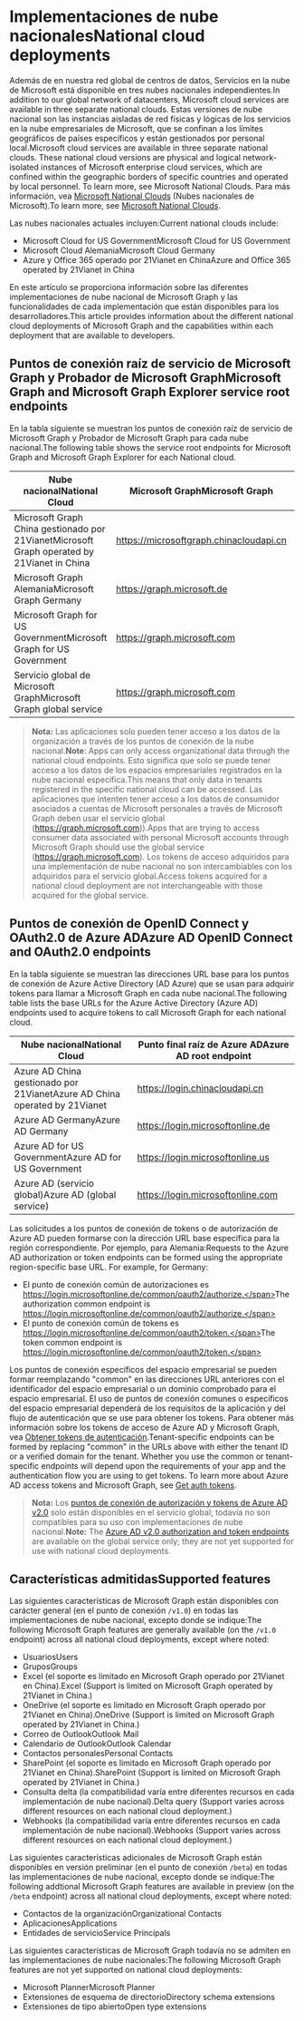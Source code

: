 # <a name="national-cloud-deployments"></a><span data-ttu-id="ca4d2-101">Implementaciones de nube nacionales</span><span class="sxs-lookup"><span data-stu-id="ca4d2-101">National cloud deployments</span></span>


<span data-ttu-id="ca4d2-102">Además de en nuestra red global de centros de datos, Servicios en la nube de Microsoft está disponible en tres nubes nacionales independientes.</span><span class="sxs-lookup"><span data-stu-id="ca4d2-102">In addition to our global network of datacenters, Microsoft cloud services are available in three separate national clouds.</span></span> <span data-ttu-id="ca4d2-103">Estas versiones de nube nacional son las instancias aisladas de red físicas y lógicas de los servicios en la nube empresariales de Microsoft, que se confinan a los límites geográficos de países específicos y están gestionados por personal local.</span><span class="sxs-lookup"><span data-stu-id="ca4d2-103">Microsoft cloud services are available in three separate national clouds. These national cloud versions are physical and logical network-isolated instances of Microsoft enterprise cloud services, which are confined within the geographic borders of specific countries and operated by local personnel. To learn more, see Microsoft National Clouds.</span></span> <span data-ttu-id="ca4d2-104">Para más información, vea [Microsoft National Clouds](https://www.microsoft.com/es-ES/TrustCenter/CloudServices/NationalCloud) (Nubes nacionales de Microsoft).</span><span class="sxs-lookup"><span data-stu-id="ca4d2-104">To learn more, see [Microsoft National Clouds](https://www.microsoft.com/es-ES/TrustCenter/CloudServices/NationalCloud).</span></span>

<span data-ttu-id="ca4d2-105">Las nubes nacionales actuales incluyen:</span><span class="sxs-lookup"><span data-stu-id="ca4d2-105">Current national clouds include:</span></span>

- <span data-ttu-id="ca4d2-106">Microsoft Cloud for US Government</span><span class="sxs-lookup"><span data-stu-id="ca4d2-106">Microsoft Cloud for US Government</span></span>
- <span data-ttu-id="ca4d2-107">Microsoft Cloud Alemania</span><span class="sxs-lookup"><span data-stu-id="ca4d2-107">Microsoft Cloud Germany</span></span>
- <span data-ttu-id="ca4d2-108">Azure y Office 365 operado por 21Vianet en China</span><span class="sxs-lookup"><span data-stu-id="ca4d2-108">Azure and Office 365 operated by 21Vianet in China</span></span>

<span data-ttu-id="ca4d2-109">En este artículo se proporciona información sobre las diferentes implementaciones de nube nacional de Microsoft Graph y las funcionalidades de cada implementación que están disponibles para los desarrolladores.</span><span class="sxs-lookup"><span data-stu-id="ca4d2-109">This article provides information about the different national cloud deployments of Microsoft Graph and the capabilities within each deployment that are available to developers.</span></span>

## <a name="microsoft-graph-and-microsoft-graph-explorer-service-root-endpoints"></a><span data-ttu-id="ca4d2-110">Puntos de conexión raíz de servicio de Microsoft Graph y Probador de Microsoft Graph</span><span class="sxs-lookup"><span data-stu-id="ca4d2-110">Microsoft Graph and Microsoft Graph Explorer service root endpoints</span></span>

<span data-ttu-id="ca4d2-111">En la tabla siguiente se muestran los puntos de conexión raíz de servicio de Microsoft Graph y Probador de Microsoft Graph para cada nube nacional.</span><span class="sxs-lookup"><span data-stu-id="ca4d2-111">The following table shows the service root endpoints for Microsoft Graph and Microsoft Graph Explorer for each National cloud.</span></span>

| <span data-ttu-id="ca4d2-112">Nube nacional</span><span class="sxs-lookup"><span data-stu-id="ca4d2-112">National Cloud</span></span> | <span data-ttu-id="ca4d2-113">Microsoft Graph</span><span class="sxs-lookup"><span data-stu-id="ca4d2-113">Microsoft Graph</span></span> | <span data-ttu-id="ca4d2-114">Explorador de Microsoft Graph</span><span class="sxs-lookup"><span data-stu-id="ca4d2-114">Microsoft Graph Explorer</span></span>
|---------------------------|----------------|----------------|
| <span data-ttu-id="ca4d2-115">Microsoft Graph China gestionado por 21Vianet</span><span class="sxs-lookup"><span data-stu-id="ca4d2-115">Microsoft Graph operated by 21Vianet in China</span></span> | https://microsoftgraph.chinacloudapi.cn | https://developer.microsoft.com/zh-cn/graph/graph-explorer-china |
| <span data-ttu-id="ca4d2-116">Microsoft Graph Alemania</span><span class="sxs-lookup"><span data-stu-id="ca4d2-116">Microsoft Graph Germany</span></span> | https://graph.microsoft.de | <span data-ttu-id="ca4d2-117">No admitida.</span><span class="sxs-lookup"><span data-stu-id="ca4d2-117">Not supported.</span></span> |
| <span data-ttu-id="ca4d2-118">Microsoft Graph for US Government</span><span class="sxs-lookup"><span data-stu-id="ca4d2-118">Microsoft Graph for US Government</span></span> | https://graph.microsoft.com | <span data-ttu-id="ca4d2-119">No admitida.</span><span class="sxs-lookup"><span data-stu-id="ca4d2-119">Not supported.</span></span> |
| <span data-ttu-id="ca4d2-120">Servicio global de Microsoft Graph</span><span class="sxs-lookup"><span data-stu-id="ca4d2-120">Microsoft Graph global service</span></span> | https://graph.microsoft.com | https://developer.microsoft.com/graph/graph-explorer |

> <span data-ttu-id="ca4d2-121">**Nota:** Las aplicaciones solo pueden tener acceso a los datos de la organización a través de los puntos de conexión de la nube nacional.</span><span class="sxs-lookup"><span data-stu-id="ca4d2-121">**Note**: Apps can only access organizational data through the national cloud endpoints.</span></span> <span data-ttu-id="ca4d2-122">Esto significa que solo se puede tener acceso a los datos de los espacios empresariales registrados en la nube nacional específica.</span><span class="sxs-lookup"><span data-stu-id="ca4d2-122">This means that only data in tenants registered in the specific national cloud can be accessed.</span></span> <span data-ttu-id="ca4d2-123">Las aplicaciones que intenten tener acceso a los datos de consumidor asociados a cuentas de Microsoft personales a través de Microsoft Graph deben usar el servicio global (https://graph.microsoft.com)).</span><span class="sxs-lookup"><span data-stu-id="ca4d2-123">Apps that are trying to access consumer data associated with personal Microsoft accounts through Microsoft Graph should use the global service (https://graph.microsoft.com).</span></span> <span data-ttu-id="ca4d2-124">Los tokens de acceso adquiridos para una implementación de nube nacional no son intercambiables con los adquiridos para el servicio global.</span><span class="sxs-lookup"><span data-stu-id="ca4d2-124">Access tokens acquired for a national cloud deployment are not interchangeable with those acquired for the global service.</span></span>

## <a name="azure-ad-openid-connect-and-oauth20-endpoints"></a><span data-ttu-id="ca4d2-125">Puntos de conexión de OpenID Connect y OAuth2.0 de Azure AD</span><span class="sxs-lookup"><span data-stu-id="ca4d2-125">Azure AD OpenID Connect and OAuth2.0 endpoints</span></span>

<span data-ttu-id="ca4d2-126">En la tabla siguiente se muestran las direcciones URL base para los puntos de conexión de Azure Active Directory (AD Azure) que se usan para adquirir tokens para llamar a Microsoft Graph en cada nube nacional.</span><span class="sxs-lookup"><span data-stu-id="ca4d2-126">The following table lists the base URLs for the Azure Active Directory (Azure AD) endpoints used to acquire tokens to call Microsoft Graph for each national cloud.</span></span>

| <span data-ttu-id="ca4d2-127">Nube nacional</span><span class="sxs-lookup"><span data-stu-id="ca4d2-127">National Cloud</span></span> | <span data-ttu-id="ca4d2-128">Punto final raíz de Azure AD</span><span class="sxs-lookup"><span data-stu-id="ca4d2-128">Azure AD root endpoint</span></span> |
|---------------------------|----------------|
| <span data-ttu-id="ca4d2-129">Azure AD China gestionado por 21Vianet</span><span class="sxs-lookup"><span data-stu-id="ca4d2-129">Azure AD China operated by 21Vianet</span></span> |https://login.chinacloudapi.cn |
| <span data-ttu-id="ca4d2-130">Azure AD Germany</span><span class="sxs-lookup"><span data-stu-id="ca4d2-130">Azure AD Germany</span></span> | https://login.microsoftonline.de |
| <span data-ttu-id="ca4d2-131">Azure AD for US Government</span><span class="sxs-lookup"><span data-stu-id="ca4d2-131">Azure AD for US Government</span></span> | https://login.microsoftonline.us |
| <span data-ttu-id="ca4d2-132">Azure AD (servicio global)</span><span class="sxs-lookup"><span data-stu-id="ca4d2-132">Azure AD (global service)</span></span> | https://login.microsoftonline.com |

<span data-ttu-id="ca4d2-p103">Las solicitudes a los puntos de conexión de tokens o de autorización de Azure AD pueden formarse con la dirección URL base específica para la región correspondiente. Por ejemplo, para Alemania:</span><span class="sxs-lookup"><span data-stu-id="ca4d2-p103">Requests to the Azure AD authorization or token endpoints can be formed using the appropriate region-specific base URL. For example, for Germany:</span></span>

- <span data-ttu-id="ca4d2-135">El punto de conexión común de autorizaciones es https://login.microsoftonline.de/common/oauth2/authorize.</span><span class="sxs-lookup"><span data-stu-id="ca4d2-135">The authorization common endpoint is https://login.microsoftonline.de/common/oauth2/authorize.</span></span>
- <span data-ttu-id="ca4d2-136">El punto de conexión común de tokens es https://login.microsoftonline.de/common/oauth2/token.</span><span class="sxs-lookup"><span data-stu-id="ca4d2-136">The token common endpoint is https://login.microsoftonline.de/common/oauth2/token.</span></span>

<span data-ttu-id="ca4d2-p104">Los puntos de conexión específicos del espacio empresarial se pueden formar reemplazando "common" en las direcciones URL anteriores con el identificador del espacio empresarial o un dominio comprobado para el espacio empresarial. El uso de puntos de conexión comunes o específicos del espacio empresarial dependerá de los requisitos de la aplicación y del flujo de autenticación que se use para obtener los tokens. Para obtener más información sobre los tokens de acceso de Azure AD y Microsoft Graph, vea [Obtener tokens de autenticación](./auth_overview.md).</span><span class="sxs-lookup"><span data-stu-id="ca4d2-p104">Tenant-specific endpoints can be formed by replacing "common" in the URLs above with either the tenant ID or a verified domain for the tenant. Whether you use the common or tenant-specific endpoints will depend upon the requirements of your app and the authentication flow you are using to get tokens. To learn more about Azure AD access tokens and Microsoft Graph, see [Get auth tokens](./auth_overview.md).</span></span>

> <span data-ttu-id="ca4d2-140">**Nota:** Los [puntos de conexión de autorización y tokens de Azure AD v2.0](https://azure.microsoft.com/es-ES/documentation/articles/active-directory-appmodel-v2-overview/) solo están disponibles en el servicio global; todavía no son compatibles para su uso con implementaciones de nube nacional.</span><span class="sxs-lookup"><span data-stu-id="ca4d2-140">**Note:** The [Azure AD v2.0 authorization and token endpoints](https://azure.microsoft.com/es-ES/documentation/articles/active-directory-appmodel-v2-overview/) are available on the global service only; they are not yet supported for use with national cloud deployments.</span></span>

## <a name="supported-features"></a><span data-ttu-id="ca4d2-141">Características admitidas</span><span class="sxs-lookup"><span data-stu-id="ca4d2-141">Supported features</span></span>

<span data-ttu-id="ca4d2-142">Las siguientes características de Microsoft Graph están disponibles con carácter general (en el punto de conexión `/v1.0`) en todas las implementaciones de nube nacional, excepto donde se indique:</span><span class="sxs-lookup"><span data-stu-id="ca4d2-142">The following Microsoft Graph features are generally available (on the `/v1.0` endpoint) across all national cloud deployments, except where noted:</span></span>

* <span data-ttu-id="ca4d2-143">Usuarios</span><span class="sxs-lookup"><span data-stu-id="ca4d2-143">Users</span></span>
* <span data-ttu-id="ca4d2-144">Grupos</span><span class="sxs-lookup"><span data-stu-id="ca4d2-144">Groups</span></span>
* <span data-ttu-id="ca4d2-145">Excel (el soporte es limitado en Microsoft Graph operado por 21Vianet en China).</span><span class="sxs-lookup"><span data-stu-id="ca4d2-145">Excel (Support is limited on Microsoft Graph operated by 21Vianet in China.)</span></span>
* <span data-ttu-id="ca4d2-146">OneDrive (el soporte es limitado en Microsoft Graph operado por 21Vianet en China).</span><span class="sxs-lookup"><span data-stu-id="ca4d2-146">OneDrive (Support is limited on Microsoft Graph operated by 21Vianet in China.)</span></span>
* <span data-ttu-id="ca4d2-147">Correo de Outlook</span><span class="sxs-lookup"><span data-stu-id="ca4d2-147">Outlook Mail</span></span>
* <span data-ttu-id="ca4d2-148">Calendario de Outlook</span><span class="sxs-lookup"><span data-stu-id="ca4d2-148">Outlook Calendar</span></span>
* <span data-ttu-id="ca4d2-149">Contactos personales</span><span class="sxs-lookup"><span data-stu-id="ca4d2-149">Personal Contacts</span></span> 
* <span data-ttu-id="ca4d2-150">SharePoint (el soporte es limitado en Microsoft Graph operado por 21Vianet en China).</span><span class="sxs-lookup"><span data-stu-id="ca4d2-150">SharePoint (Support is limited on Microsoft Graph operated by 21Vianet in China.)</span></span>
* <span data-ttu-id="ca4d2-151">Consulta delta (la compatibilidad varía entre diferentes recursos en cada implementación de nube nacional).</span><span class="sxs-lookup"><span data-stu-id="ca4d2-151">Delta query (Support varies across different resources on each national cloud deployment.)</span></span>
* <span data-ttu-id="ca4d2-152">Webhooks (la compatibilidad varía entre diferentes recursos en cada implementación de nube nacional).</span><span class="sxs-lookup"><span data-stu-id="ca4d2-152">Webhooks (Support varies across different resources on each national cloud deployment.)</span></span>

<span data-ttu-id="ca4d2-153">Las siguientes características adicionales de Microsoft Graph están disponibles en versión preliminar (en el punto de conexión `/beta`) en todas las implementaciones de nube nacional, excepto donde se indique:</span><span class="sxs-lookup"><span data-stu-id="ca4d2-153">The following addtional Microsoft Graph features are available in preview (on the `/beta` endpoint) across all national cloud deployments, except where noted:</span></span>

* <span data-ttu-id="ca4d2-154">Contactos de la organización</span><span class="sxs-lookup"><span data-stu-id="ca4d2-154">Organizational Contacts</span></span>
* <span data-ttu-id="ca4d2-155">Aplicaciones</span><span class="sxs-lookup"><span data-stu-id="ca4d2-155">Applications</span></span>
* <span data-ttu-id="ca4d2-156">Entidades de servicio</span><span class="sxs-lookup"><span data-stu-id="ca4d2-156">Service Principals</span></span>

<span data-ttu-id="ca4d2-157">Las siguientes características de Microsoft Graph todavía no se admiten en las implementaciones de nube nacionales:</span><span class="sxs-lookup"><span data-stu-id="ca4d2-157">The following Microsoft Graph features are not yet supported on national cloud deployments:</span></span>

* <span data-ttu-id="ca4d2-158">Microsoft Planner</span><span class="sxs-lookup"><span data-stu-id="ca4d2-158">Microsoft Planner</span></span>
* <span data-ttu-id="ca4d2-159">Extensiones de esquema de directorio</span><span class="sxs-lookup"><span data-stu-id="ca4d2-159">Directory schema extensions</span></span>
* <span data-ttu-id="ca4d2-160">Extensiones de tipo abierto</span><span class="sxs-lookup"><span data-stu-id="ca4d2-160">Open type extensions</span></span>
